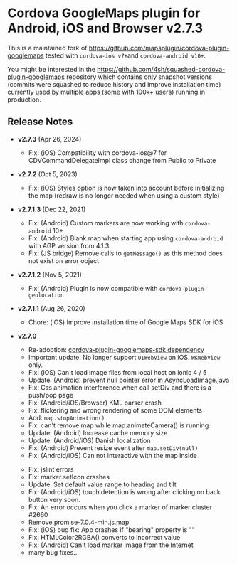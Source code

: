 # Cordova GoogleMaps plugin for Android, iOS and Browser v2.7.3

This is a maintained fork of https://github.com/mapsplugin/cordova-plugin-googlemaps tested with `cordova-ios v7+`and `cordova-android v10+`.

You might be interested in the https://github.com/4sh/squashed-cordova-plugin-googlemaps repository which contains only snapshot versions
(commits were squashed to reduce history and improve installation time) currently used by multiple apps (some with 100k+ users) running in production.

## Release Notes

  - **v2.7.3** (Apr 26, 2024)
    - Fix: (iOS) Compatibility with cordova-ios@7 for CDVCommandDelegateImpl class change from Public to Private

  - **v2.7.2** (Oct 5, 2023)
    - Fix: (iOS) Styles option is now taken into account before initializing the map (redraw is no longer needed when using a custom style)

  - **v2.7.1.3** (Dec 22, 2021)
    - Fix: (Android) Custom markers are now working with `cordova-android` 10+
    - Fix: (Android) Blank map when starting app using `cordova-android` with AGP version from 4.1.3
    - Fix: (JS bridge) Remove calls to `getMessage()` as this method does not exist on error object

  - **v2.7.1.2** (Nov 5, 2021)
    - Fix: (Android) Plugin is now compatible with `cordova-plugin-geolocation`

  - **v2.7.1.1** (Aug 26, 2020)
    - Chore: (iOS) Improve installation time of Google Maps SDK for iOS 

  - **v2.7.0**
    - Re-adoption: <a href="https://github.com/mapsplugin/cordova-plugin-googlemaps-sdk" target="_blank">cordova-plugin-googlemaps-sdk dependency</a>
    - Important update: No longer support `UIWebView` on iOS. `WKWebView` only.
    - Fix: (iOS) Can't load image files from local host on ionic 4 / 5
    - Update: (Android) prevent null pointer error in AsyncLoadImage.java
    - Fix: Css animation interference when call setDiv and there is a push/pop page
    - Fix: (Android/iOS/Browser) KML parser crash
    - Fix: flickering and wrong rendering of some DOM elements
    - Add: `map.stopAnimation()`
    - Fix: can't remove map while map.animateCamera() is running
    - Update: (Android) Increase cache memory size
    - Update: (Android/iOS) Danish localization
    - Fix: (Android) Prevent resize event after `map.setDiv(null)`
    - Fix: (Android/iOS) Can not interactive with the map inside <form>
    - Fix: jslint errors
    - Fix: marker.setIcon crashes
    - Update: Set default value range to heading and tilt
    - Fix: (Android/iOS) touch detection is wrong after clicking on back button very soon.
    - Fix: An error occurs when you click a marker of marker cluster #2660
    - Remove promise-7.0.4-min.js.map
    - Fix: (iOS) bug fix: App crashes if "bearing" property is "<null>"
    - Fix: HTMLColor2RGBA() converts to incorrect value
    - Fix: (Android) Can't load marker image from the Internet
    - many bug fixes...
